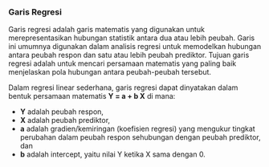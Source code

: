 
### Garis Regresi

Garis regresi adalah garis matematis yang digunakan untuk merepresentasikan hubungan statistik antara dua atau lebih peubah. Garis ini umumnya digunakan dalam analisis regresi untuk memodelkan hubungan antara peubah respon dan satu atau lebih peubah prediktor. Tujuan garis regresi adalah untuk mencari persamaan matematis yang paling baik menjelaskan pola hubungan antara peubah-peubah tersebut.

Dalam regresi linear sederhana, garis regresi dapat dinyatakan dalam bentuk persamaan matematis **Y = a + b X** di mana:

- **Y** adalah peubah respon,
- **X** adalah peubah prediktor,
- **a** adalah gradien/kemiringan (koefisien regresi) yang mengukur tingkat perubahan dalam peubah respon sehubungan dengan peubah prediktor, dan
- **b** adalah intercept, yaitu nilai Y ketika X sama dengan 0.